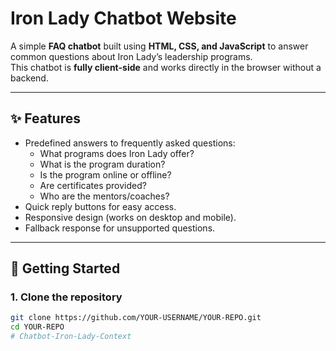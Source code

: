 # Iron Lady Chatbot Website

A simple **FAQ chatbot** built using **HTML, CSS, and JavaScript** to answer common questions about Iron Lady’s leadership programs.  
This chatbot is **fully client-side** and works directly in the browser without a backend.

---

## ✨ Features
- Predefined answers to frequently asked questions:
  - What programs does Iron Lady offer?
  - What is the program duration?
  - Is the program online or offline?
  - Are certificates provided?
  - Who are the mentors/coaches?
- Quick reply buttons for easy access.
- Responsive design (works on desktop and mobile).
- Fallback response for unsupported questions.

---

## 🚀 Getting Started

### 1. Clone the repository
```bash
git clone https://github.com/YOUR-USERNAME/YOUR-REPO.git
cd YOUR-REPO
# Chatbot-Iron-Lady-Context
